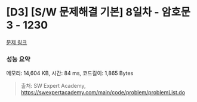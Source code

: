 # [D3] [S/W 문제해결 기본] 8일차 - 암호문3 - 1230 

[문제 링크](https://swexpertacademy.com/main/code/problem/problemDetail.do?contestProbId=AV14zIwqAHwCFAYD) 

### 성능 요약

메모리: 14,604 KB, 시간: 84 ms, 코드길이: 1,865 Bytes



> 출처: SW Expert Academy, https://swexpertacademy.com/main/code/problem/problemList.do